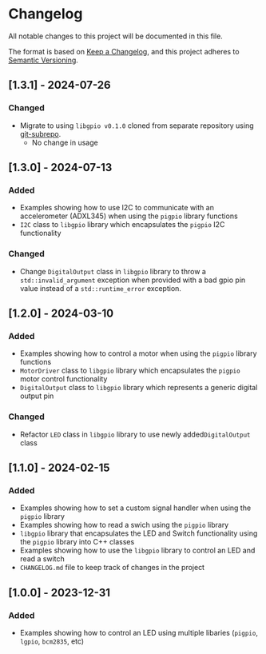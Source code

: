 # Changelog
All notable changes to this project will be documented in this file.

The format is based on [Keep a Changelog](https://keepachangelog.com/en/1.0.0/),
and this project adheres to [Semantic Versioning](https://semver.org/spec/v2.0.0.html).


## [1.3.1] - 2024-07-26

### Changed
- Migrate to using `libgpio v0.1.0` cloned from separate repository using [git-subrepo](https://github.com/ingydotnet/git-subrepo).
    - No change in usage


## [1.3.0] - 2024-07-13

### Added
- Examples showing how to use I2C to communicate with an accelerometer (ADXL345) when using the `pigpio` library functions
- `I2C` class to `libgpio` library which encapsulates the `pigpio` I2C functionality

### Changed
- Change `DigitalOutput` class in `libgpio` library to throw a `std::invalid_argument` exception when provided with a bad gpio pin value instead of a `std::runtime_error` exception.


## [1.2.0] - 2024-03-10

### Added
- Examples showing how to control a motor when using the `pigpio` library functions
- `MotorDriver` class to `libgpio` library which encapsulates the `pigpio` motor control functionality
- `DigitalOutput` class to `libgpio` library which represents a generic digital output pin

### Changed
- Refactor `LED` class in `libgpio` library to use newly added`DigitalOutput` class


## [1.1.0] - 2024-02-15

### Added
- Examples showing how to set a custom signal handler when using the `pigpio` library
- Examples showing how to read a swich using the `pigpio` library
- `libgpio` library that encapsulates the LED and Switch functionality using the `pigpio` library into C++ classes
- Examples showing how to use the `libgpio` library to control an LED and read a switch
- `CHANGELOG.md` file to keep track of changes in the project


## [1.0.0] - 2023-12-31

### Added
- Examples showing how to control an LED using multiple libaries (`pigpio`, `lgpio`, `bcm2835`, etc)
